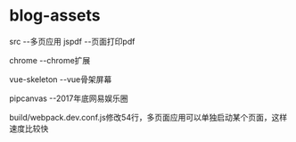 ﻿# blog-assets


src             --多页应用
	jspdf           --页面打印pdf

chrome          --chrome扩展

vue-skeleton    --vue骨架屏幕

pipcanvas     --2017年底网易娱乐圈

build/webpack.dev.conf.js修改54行，多页面应用可以单独启动某个页面，这样速度比较快



